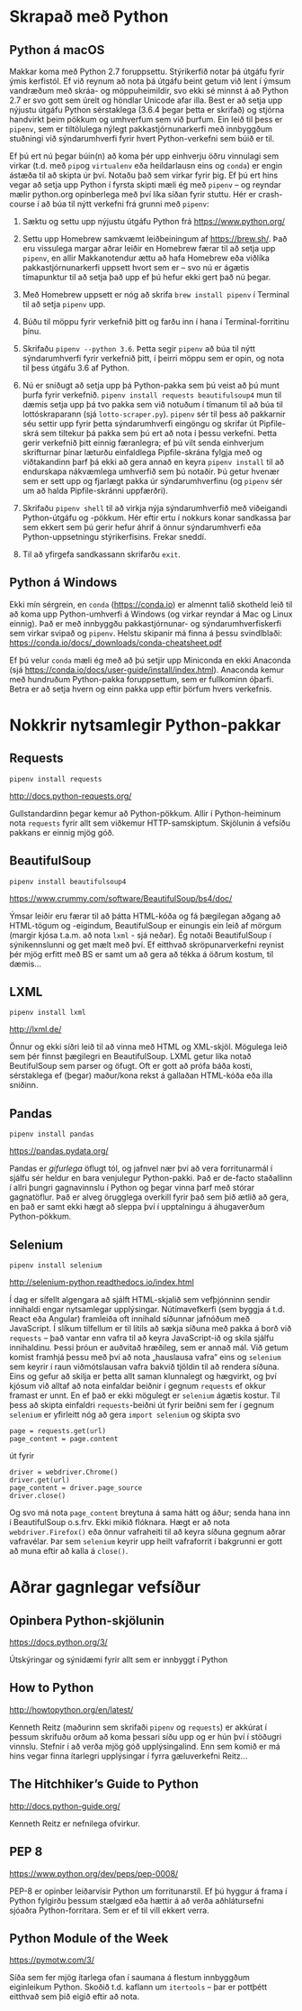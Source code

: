Skrapað með Python
==================

Python á macOS
--------------

Makkar koma með Python 2.7 foruppsettu. Stýrikerfið notar þá útgáfu fyrir ýmis kerfistól. Ef við reynum að nota þá útgáfu beint getum við lent í ýmsum vandræðum með skráa- og möppuheimildir, svo ekki sé minnst á að Python 2.7 er svo gott sem úrelt og höndlar Unicode afar illa. Best er að setja upp nýjustu útgáfu Python sérstaklega (3.6.4 þegar þetta er skrifað) og stjórna handvirkt þeim pökkum og umhverfum sem við þurfum. Ein leið til þess er `pipenv`, sem er tiltölulega nýlegt pakkastjórnunarkerfi með innbyggðum stuðningi við sýndarumhverfi fyrir hvert Python-verkefni sem búið er til.

Ef þú ert nú þegar búin(n) að koma þér upp einhverju öðru vinnulagi sem virkar (t.d. með `pip`og `virtualenv` eða heildarlausn eins og `conda`) er engin ástæða til að skipta úr því. Notaðu það sem virkar fyrir þig. Ef þú ert hins vegar að setja upp Python í fyrsta skipti mæli ég með `pipenv` – og reyndar mælir python.org opinberlega með því líka síðan fyrir stuttu. Hér er crash-course í að búa til nýtt verkefni frá grunni með `pipenv`:

1. Sæktu og settu upp nýjustu útgáfu Python frá https://www.python.org/

2. Settu upp Homebrew samkvæmt leiðbeiningum af https://brew.sh/. Það eru vissulega margar aðrar leiðir en Homebrew færar til að setja upp `pipenv`, en allir Makkanotendur ættu að hafa Homebrew eða viðlíka pakkastjórnunarkerfi uppsett hvort sem er – svo nú er ágætis tímapunktur til að setja það upp ef þú hefur ekki gert það nú þegar.

3. Með Homebrew uppsett er nóg að skrifa `brew install pipenv` í Terminal til að setja `pipenv` upp.

4. Búðu til möppu fyrir verkefnið þitt og farðu inn í hana í Terminal-forritinu þínu.

5. Skrifaðu `pipenv --python 3.6`. Þetta segir `pipenv` að búa til nýtt sýndarumhverfi fyrir verkefnið þitt, í þeirri möppu sem er opin, og nota til þess útgáfu 3.6 af Python.

6. Nú er sniðugt að setja upp þá Python-pakka sem þú veist að þú munt þurfa fyrir verkefnið. `pipenv install requests beautifulsoup4` mun til dæmis setja upp þá tvo pakka sem við notuðum í tímanum til að búa til lottóskraparann (sjá `lotto-scraper.py`). `pipenv` sér til þess að pakkarnir séu settir upp fyrir þetta sýndarumhverfi eingöngu og skrifar út Pipfile-skrá sem tiltekur þá pakka sem þú ert að nota í þessu verkefni. Þetta gerir verkefnið þitt einnig færanlegra; ef þú vilt senda einhverjum skrifturnar þínar læturðu einfaldlega Pipfile-skrána fylgja með og viðtakandinn þarf þá ekki að gera annað en keyra `pipenv install` til að endurskapa nákvæmlega umhverfið sem þú notaðir. Þú getur hvenær sem er sett upp og fjarlægt pakka úr sýndarumhverfinu (og `pipenv` sér um að halda Pipfile-skránni uppfærðri).

7. Skrifaðu `pipenv shell` til að virkja nýja sýndarumhverfið með viðeigandi Python-útgáfu og -pökkum. Hér eftir ertu í nokkurs konar sandkassa þar sem ekkert sem þú gerir hefur áhrif á önnur sýndarumhverfi eða Python-uppsetningu stýrikerfisins. Frekar sneddí.

8. Til að yfirgefa sandkassann skrifarðu `exit`.


Python á Windows
----------------

Ekki mín sérgrein, en `conda` (https://conda.io) er almennt talið skotheld leið til að koma upp Python-umhverfi á Windows (og virkar reyndar á Mac og Linux einnig). Það er með innbyggðu pakkastjórnunar- og sýndarumhverfiskerfi sem virkar svipað og `pipenv`. Helstu skipanir má finna á þessu svindlblaði: https://conda.io/docs/_downloads/conda-cheatsheet.pdf

Ef þú velur `conda` mæli ég með að þú setjir upp Miniconda en ekki Anaconda (sjá https://conda.io/docs/user-guide/install/index.html). Anaconda kemur með hundruðum Python-pakka foruppsettum, sem er fullkominn óþarfi. Betra er að setja hvern og einn pakka upp eftir þörfum hvers verkefnis.


Nokkrir nytsamlegir Python-pakkar
=================================

Requests
--------
`pipenv install requests`

http://docs.python-requests.org/

Gullstandardinn þegar kemur að Python-pökkum. Allir í Python-heiminum nota `requests` fyrir allt sem viðkemur HTTP-samskiptum. Skjölunin á vefsíðu pakkans er einnig mjög góð.


BeautifulSoup
-------------
`pipenv install beautifulsoup4`

https://www.crummy.com/software/BeautifulSoup/bs4/doc/

Ýmsar leiðir eru færar til að þátta HTML-kóða og fá þægilegan aðgang að HTML-tögum og -eigindum, BeautifulSoup er einungis ein leið af mörgum (margir kjósa t.a.m. að nota `lxml` - sjá neðar). Ég notaði BeautifulSoup í sýnikennslunni og get mælt með því. Ef eitthvað skröpunarverkefni reynist þér mjög erfitt með BS er samt um að gera að tékka á öðrum kostum, til dæmis...


LXML
----
`pipenv install lxml`

http://lxml.de/

Önnur og ekki síðri leið til að vinna með HTML og XML-skjöl. Mögulega leið sem þér finnst þægilegri en BeautifulSoup. LXML getur líka notað BeutifulSoup sem parser og öfugt. Oft er gott að prófa báða kosti, sérstaklega ef (þegar) maður/kona rekst á gallaðan HTML-kóða eða illa sniðinn.


Pandas
------
`pipenv install pandas`

https://pandas.pydata.org/

Pandas er _gífurlega_ öflugt tól, og jafnvel nær því að vera forritunarmál í sjálfu sér heldur en bara venjulegur Python-pakki. Það er de-facto staðallinn í allri þungri gagnavinnslu í Python og þegar vinna þarf með stórar gagnatöflur. Það er alveg örugglega overkill fyrir það sem þið ætlið að gera, en það er samt ekki hægt að sleppa því í upptalningu á áhugaverðum Python-pökkum.


Selenium
--------
`pipenv install selenium`

http://selenium-python.readthedocs.io/index.html

Í dag er sífellt algengara að sjálft HTML-skjalið sem vefþjónninn sendir innihaldi engar nytsamlegar upplýsingar. Nútímavefkerfi (sem byggja á t.d. React eða Angular) framleiða oft innihald síðunnar jafnóðum með JavaScript. Í slíkum tilfellum er til lítils að sækja síðuna með pakka á borð við `requests` – það vantar enn vafra til að keyra JavaScript-ið og skila sjálfu innihaldinu. Þessi þróun er auðvitað hræðileg, sem er annað mál. Við getum komist framhjá þessu með því að nota „hauslausa vafra“ eins og `selenium` sem keyrir í raun viðmótslausan vafra bakvið tjöldin til að rendera síðuna. Eins og gefur að skilja er þetta allt saman klunnalegt og hægvirkt, og því kjósum við alltaf að nota einfaldar beiðnir í gegnum `requests` ef okkur framast er unnt. En ef það er ekki mögulegt er `selenium` ágætis kostur. Til þess að skipta einfaldri `requests`-beiðni út fyrir beiðni sem fer í gegnum `selenium` er yfirleitt nóg að gera `import selenium` og skipta svo


```
page = requests.get(url)
page_content = page.content
```

út fyrir

```
driver = webdriver.Chrome()
driver.get(url)
page_content = driver.page_source
driver.close()
```

Og svo má nota `page_content` breytuna á sama hátt og áður; senda hana inn í BeautifulSoup o.s.frv. Ekki mikið flóknara. Hægt er að nota `webdriver.Firefox()` eða önnur vafraheiti til að keyra síðuna gegnum aðrar vafravélar. Þar sem `selenium` keyrir upp heilt vafraforrit í bakgrunni er gott að muna eftir að kalla á `close()`.


Aðrar gagnlegar vefsíður
========================

Opinbera Python-skjölunin
-------------------------
https://docs.python.org/3/

Útskýringar og sýnidæmi fyrir allt sem er innbyggt í Python


How to Python
-------------
http://howtopython.org/en/latest/

Kenneth Reitz (maðurinn sem skrifaði `pipenv` og `requests`) er akkúrat í þessum skrifuðu orðum að koma þessari síðu upp og er hún því í stöðugri vinnslu. Stefnir í að verða mjög góð upplýsingalind. Enn sem komið er má hins vegar finna ítarlegri upplýsingar í fyrra gæluverkefni Reitz...


The Hitchhiker’s Guide to Python
--------------------------------
http://docs.python-guide.org/

Kenneth Reitz er nefnilega ofvirkur.


PEP 8
-----
https://www.python.org/dev/peps/pep-0008/

PEP-8 er opinber leiðarvísir Python um forritunarstíl. Ef þú hyggur á frama í Python fylgirðu þessum stælgæd eða hættir á að verða aðhlátursefni sjóaðra Python-forritara. Sem er ef til vill ekkert verra.


Python Module of the Week
-------------------------
https://pymotw.com/3/

Síða sem fer mjög ítarlega ofan í saumana á flestum innbyggðum eiginleikum Python. Skoðið t.d. kaflann um `itertools` – þar er pottþétt eitthvað sem þið eigið eftir að nota.
